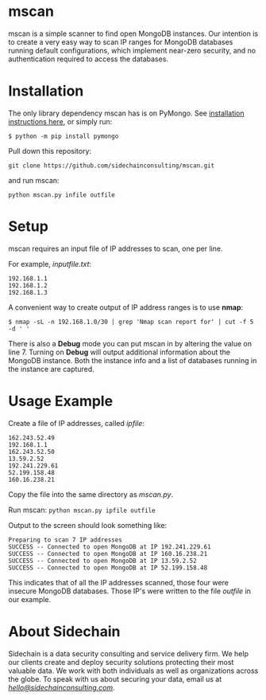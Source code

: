 # mscan
mscan is a simple scanner to find open MongoDB instances. Our intention is to create a very easy way to scan IP ranges for MongoDB databases running default configurations, which implement near-zero security, and no authentication required to access the databases. 

# Installation
The only library dependency mscan has is on PyMongo. See [installation instructions here](http://api.mongodb.com/python/current/installation.html), or simply run:

`$ python -m pip install pymongo`

Pull down this repository:

`git clone https://github.com/sidechainconsulting/mscan.git`

and run mscan:

`python mscan.py infile outfile`

# Setup
mscan requires an input file of IP addresses to scan, one per line. 

For example, *inputfile.txt*:
```
192.168.1.1
192.168.1.2
192.168.1.3
```

A convenient way to create output of IP address ranges is to use __nmap__:

`$ nmap -sL -n 192.168.1.0/30 | grep 'Nmap scan report for' | cut -f 5 -d ' '`

There is also a __Debug__ mode you can put mscan in by altering the value on line 7. Turning on __Debug__ will output additional information about the MongoDB instance. Both the instance info and a list of databases running in the instance are captured.

# Usage Example
Create a file of IP addresses, called *ipfile*:
```
162.243.52.49
192.168.1.1
162.243.52.50
13.59.2.52
192.241.229.61
52.199.158.48
160.16.238.21
```

Copy the file into the same directory as *mscan.py*. 

Run mscan:
`python mscan.py ipfile outfile`

Output to the screen should look something like:
```
Preparing to scan 7 IP addresses
SUCCESS -- Connected to open MongoDB at IP 192.241.229.61
SUCCESS -- Connected to open MongoDB at IP 160.16.238.21
SUCCESS -- Connected to open MongoDB at IP 13.59.2.52
SUCCESS -- Connected to open MongoDB at IP 52.199.158.48
```

This indicates that of all the IP addresses scanned, those four were insecure MongoDB databases. Those IP's were written to the file *outfile* in our example.

# About Sidechain
Sidechain is a data security consulting and service delivery firm. We help our clients create and deploy security solutions protecting their most valuable data. We work with both individuals as well as organizations across the globe. To speak with us about securing your data, email us at *hello@sidechainconsulting.com*.

